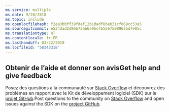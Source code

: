 ```yaml
---
ms.service: multiple
ms.date: 9/20/2018
ms.topic: include
ms.openlocfilehash: f2ea3bbff39fdef12b1dadf8beb31cf069cc53a5
ms.sourcegitcommit: e534dad2d96b72ab6a9bc4b5567508962bd7e05c
ms.translationtype: HT
ms.contentlocale: fr-FR
ms.lasthandoff: 03/22/2019
ms.locfileid: "58343318"
---
```

## <a name="get-help-and-give-feedback"></a><span data-ttu-id="96d4d-101">Obtenir de l’aide et donner son avis</span><span class="sxs-lookup"><span data-stu-id="96d4d-101">Get help and give feedback</span></span>

<span data-ttu-id="96d4d-102">Posez des questions à la communauté sur [Stack Overflow](http://stackoverflow.com/questions/tagged/azure-sdk-.net) et découvrez des problèmes en rapport avec le Kit de développement logiciel (SDK) sur le [projet GitHub](https://github.com/Azure/azure-sdk-for-net).</span><span class="sxs-lookup"><span data-stu-id="96d4d-102">Post questions to the community on [Stack Overflow](http://stackoverflow.com/questions/tagged/azure-sdk-.net) and open issues against the SDK on the [project GitHub](https://github.com/Azure/azure-sdk-for-net).</span></span>